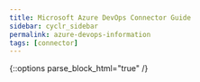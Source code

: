 ```yaml
---
title: Microsoft Azure DevOps Connector Guide
sidebar: cyclr_sidebar
permalink: azure-devops-information
tags: [connector]
---
```

{::options parse_block_html="true" /}
